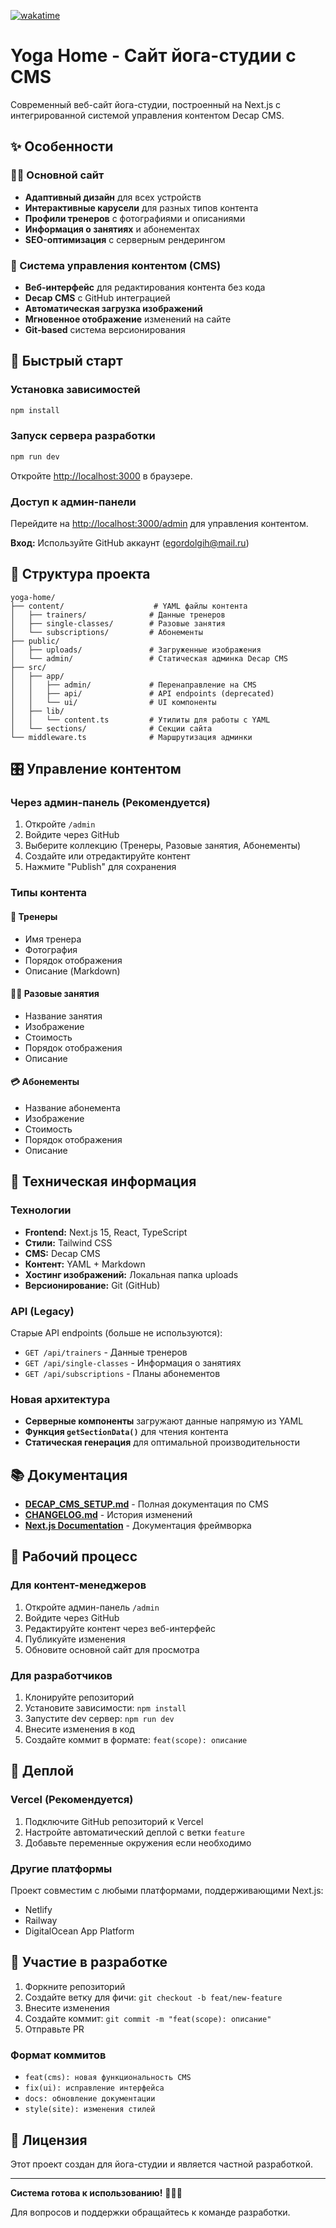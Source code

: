 [![wakatime](https://wakatime.com/badge/github/hounch/yoga-home.svg)](https://wakatime.com/badge/github/hounch/yoga-home)

# Yoga Home - Сайт йога-студии с CMS

Современный веб-сайт йога-студии, построенный на Next.js с интегрированной системой управления контентом Decap CMS.

## ✨ Особенности

### 🧘‍♀️ Основной сайт
- **Адаптивный дизайн** для всех устройств
- **Интерактивные карусели** для разных типов контента
- **Профили тренеров** с фотографиями и описаниями
- **Информация о занятиях** и абонементах
- **SEO-оптимизация** с серверным рендерингом

### 📝 Система управления контентом (CMS)
- **Веб-интерфейс** для редактирования контента без кода
- **Decap CMS** с GitHub интеграцией
- **Автоматическая загрузка изображений**
- **Мгновенное отображение** изменений на сайте
- **Git-based** система версионирования

## 🚀 Быстрый старт

### Установка зависимостей
```bash
npm install
```

### Запуск сервера разработки
```bash
npm run dev
```

Откройте [http://localhost:3000](http://localhost:3000) в браузере.

### Доступ к админ-панели
Перейдите на [http://localhost:3000/admin](http://localhost:3000/admin) для управления контентом.

**Вход:** Используйте GitHub аккаунт (egordolgih@mail.ru)

## 📁 Структура проекта

```
yoga-home/
├── content/                    # YAML файлы контента
│   ├── trainers/              # Данные тренеров
│   ├── single-classes/        # Разовые занятия
│   └── subscriptions/         # Абонементы
├── public/
│   ├── uploads/               # Загруженные изображения
│   └── admin/                 # Статическая админка Decap CMS
├── src/
│   ├── app/
│   │   ├── admin/             # Перенаправление на CMS
│   │   ├── api/               # API endpoints (deprecated)
│   │   └── ui/                # UI компоненты
│   ├── lib/
│   │   └── content.ts         # Утилиты для работы с YAML
│   └── sections/              # Секции сайта
└── middleware.ts              # Маршрутизация админки
```

## 🎛️ Управление контентом

### Через админ-панель (Рекомендуется)
1. Откройте `/admin`
2. Войдите через GitHub
3. Выберите коллекцию (Тренеры, Разовые занятия, Абонементы)
4. Создайте или отредактируйте контент
5. Нажмите "Publish" для сохранения

### Типы контента

#### 👥 Тренеры
- Имя тренера
- Фотография
- Порядок отображения
- Описание (Markdown)

#### 🏃‍♀️ Разовые занятия
- Название занятия
- Изображение
- Стоимость
- Порядок отображения
- Описание

#### 💳 Абонементы
- Название абонемента
- Изображение
- Стоимость
- Порядок отображения
- Описание

## 🔧 Техническая информация

### Технологии
- **Frontend:** Next.js 15, React, TypeScript
- **Стили:** Tailwind CSS
- **CMS:** Decap CMS
- **Контент:** YAML + Markdown
- **Хостинг изображений:** Локальная папка uploads
- **Версионирование:** Git (GitHub)

### API (Legacy)
Старые API endpoints (больше не используются):
- `GET /api/trainers` - Данные тренеров
- `GET /api/single-classes` - Информация о занятиях
- `GET /api/subscriptions` - Планы абонементов

### Новая архитектура
- **Серверные компоненты** загружают данные напрямую из YAML
- **Функция `getSectionData()`** для чтения контента
- **Статическая генерация** для оптимальной производительности

## 📚 Документация

- **[DECAP_CMS_SETUP.md](./DECAP_CMS_SETUP.md)** - Полная документация по CMS
- **[CHANGELOG.md](./CHANGELOG.md)** - История изменений
- **[Next.js Documentation](https://nextjs.org/docs)** - Документация фреймворка

## 🔄 Рабочий процесс

### Для контент-менеджеров
1. Откройте админ-панель `/admin`
2. Войдите через GitHub
3. Редактируйте контент через веб-интерфейс
4. Публикуйте изменения
5. Обновите основной сайт для просмотра

### Для разработчиков
1. Клонируйте репозиторий
2. Установите зависимости: `npm install`
3. Запустите dev сервер: `npm run dev`
4. Внесите изменения в код
5. Создайте коммит в формате: `feat(scope): описание`

## 🚀 Деплой

### Vercel (Рекомендуется)
1. Подключите GitHub репозиторий к Vercel
2. Настройте автоматический деплой с ветки `feature`
3. Добавьте переменные окружения если необходимо

### Другие платформы
Проект совместим с любыми платформами, поддерживающими Next.js:
- Netlify
- Railway
- DigitalOcean App Platform

## 🤝 Участие в разработке

1. Форкните репозиторий
2. Создайте ветку для фичи: `git checkout -b feat/new-feature`
3. Внесите изменения
4. Создайте коммит: `git commit -m "feat(scope): описание"`
5. Отправьте PR

### Формат коммитов
- `feat(cms): новая функциональность CMS`
- `fix(ui): исправление интерфейса`
- `docs: обновление документации`
- `style(site): изменения стилей`

## 📄 Лицензия

Этот проект создан для йога-студии и является частной разработкой.

---

**Система готова к использованию!** 🧘‍♀️✨

Для вопросов и поддержки обращайтесь к команде разработки.
